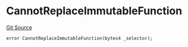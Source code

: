 # CannotReplaceImmutableFunction
[Git Source](https://github.com/thrackle-io/tron/blob/ce8f3ce20cc777375e5a3cbfcde63db2607acc28/src/client/token/handler/diamond/HandlerDiamondLib.sol)


```solidity
error CannotReplaceImmutableFunction(bytes4 _selector);
```

